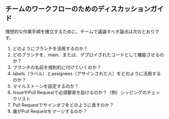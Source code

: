 ## チームのワークフローのためのディスカッションガイド

理想的な作業手順を確立するために、チームで議論すべき論点は次のとおりです。

1. どのようにブランチを活用するのか？
2. どのブランチを、main、または、デプロイされたコードとして機能させるのか？
3. ブランチの名前を規則的に付けていくのか？
4. labels（ラベル）とassignees（アサインされた人）をどのように活用するのか？
5. マイルストーンを設定するのか？
6. IssueやPull Requestで必須要素を設けるのか？（例）シッピングのチェックリスト
7. Pull Requestでサインオフをどのように表すのか？
8. 誰がPull Requestをマージするのか？
